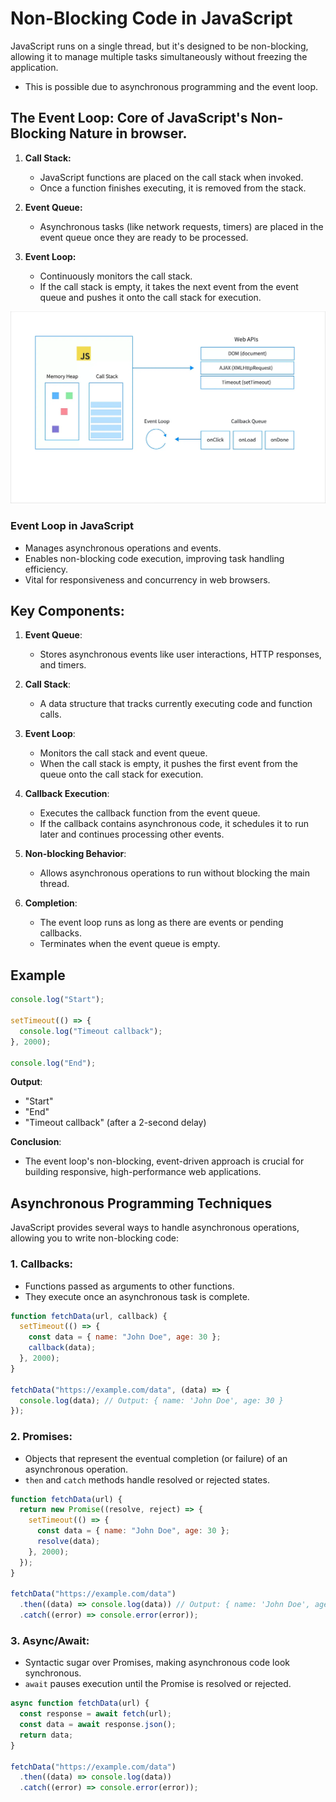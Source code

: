 # Non-Blocking Code in JavaScript

JavaScript runs on a single thread, but it's designed to be non-blocking, allowing it to manage multiple tasks simultaneously without freezing the application.

- This is possible due to asynchronous programming and the event loop.

## The Event Loop: Core of JavaScript's Non-Blocking Nature in browser.

1. **Call Stack:**

   - JavaScript functions are placed on the call stack when invoked.
   - Once a function finishes executing, it is removed from the stack.

2. **Event Queue:**
   - Asynchronous tasks (like network requests, timers) are placed in the event queue once they are ready to be processed.
3. **Event Loop:**
   - Continuously monitors the call stack.
   - If the call stack is empty, it takes the next event from the event queue and pushes it onto the call stack for execution.

<div style="text-align: center">
  <img src="../000_images/event_loop.png">
</div>

### **Event Loop in JavaScript**

- Manages asynchronous operations and events.
- Enables non-blocking code execution, improving task handling efficiency.
- Vital for responsiveness and concurrency in web browsers.

## **Key Components**:

1. **Event Queue**:

   - Stores asynchronous events like user interactions, HTTP responses, and timers.

2. **Call Stack**:

   - A data structure that tracks currently executing code and function calls.

3. **Event Loop**:

   - Monitors the call stack and event queue.
   - When the call stack is empty, it pushes the first event from the queue onto the call stack for execution.

4. **Callback Execution**:

   - Executes the callback function from the event queue.
   - If the callback contains asynchronous code, it schedules it to run later and continues processing other events.

5. **Non-blocking Behavior**:

   - Allows asynchronous operations to run without blocking the main thread.

6. **Completion**:

   - The event loop runs as long as there are events or pending callbacks.
   - Terminates when the event queue is empty.

## **Example**

```javascript
console.log("Start");

setTimeout(() => {
  console.log("Timeout callback");
}, 2000);

console.log("End");
```

**Output**:

- "Start"
- "End"
- "Timeout callback" (after a 2-second delay)

**Conclusion**:

- The event loop's non-blocking, event-driven approach is crucial for building responsive, high-performance web applications.

## Asynchronous Programming Techniques

JavaScript provides several ways to handle asynchronous operations, allowing you to write non-blocking code:

### 1. **Callbacks:**

- Functions passed as arguments to other functions.
- They execute once an asynchronous task is complete.

```javascript
function fetchData(url, callback) {
  setTimeout(() => {
    const data = { name: "John Doe", age: 30 };
    callback(data);
  }, 2000);
}

fetchData("https://example.com/data", (data) => {
  console.log(data); // Output: { name: 'John Doe', age: 30 }
});
```

### 2. **Promises:**

- Objects that represent the eventual completion (or failure) of an asynchronous operation.
- `then` and `catch` methods handle resolved or rejected states.

```javascript
function fetchData(url) {
  return new Promise((resolve, reject) => {
    setTimeout(() => {
      const data = { name: "John Doe", age: 30 };
      resolve(data);
    }, 2000);
  });
}

fetchData("https://example.com/data")
  .then((data) => console.log(data)) // Output: { name: 'John Doe', age: 30 }
  .catch((error) => console.error(error));
```

### 3. **Async/Await:**

- Syntactic sugar over Promises, making asynchronous code look synchronous.
- `await` pauses execution until the Promise is resolved or rejected.

```javascript
async function fetchData(url) {
  const response = await fetch(url);
  const data = await response.json();
  return data;
}

fetchData("https://example.com/data")
  .then((data) => console.log(data))
  .catch((error) => console.error(error));
```
